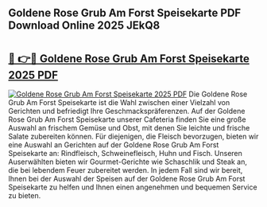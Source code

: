## Goldene Rose Grub Am Forst Speisekarte PDF Download Online 2025 JEkQ8

# <h2><a href="http://gcacuh6.nevu.top/?p=Goldene+Rose+Grub+Am+Forst+Speisekarte">🔗 👉🔴 Goldene Rose Grub Am Forst Speisekarte 2025 PDF</a></h2>

[![Goldene Rose Grub Am Forst Speisekarte 2025 PDF](https://i.imgur.com/dBaPXMq.png)](http://gcacuh6.nevu.top/?p=Goldene+Rose+Grub+Am+Forst+Speisekarte)
Die Goldene Rose Grub Am Forst Speisekarte ist die Wahl zwischen einer Vielzahl von Gerichten und befriedigt Ihre Geschmackspräferenzen. Auf der Goldene Rose Grub Am Forst Speisekarte unserer Cafeteria finden Sie eine große Auswahl an frischem Gemüse und Obst, mit denen Sie leichte und frische Salate zubereiten können. Für diejenigen, die Fleisch bevorzugen, bieten wir eine Auswahl an Gerichten auf der Goldene Rose Grub Am Forst Speisekarte an: Rindfleisch, Schweinefleisch, Huhn und Fisch. Unseren Auserwählten bieten wir Gourmet-Gerichte wie Schaschlik und Steak an, die bei lebendem Feuer zubereitet werden. In jedem Fall sind wir bereit, Ihnen bei der Auswahl der Speisen auf der Goldene Rose Grub Am Forst Speisekarte zu helfen und Ihnen einen angenehmen und bequemen Service zu bieten.
